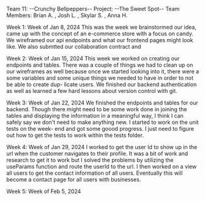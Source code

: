 Team 11: --Crunchy Bellpeppers--
Project: --The Sweet Spot--
Team Members: Brian A. , Josh L. , Skylar S. , Anna H.

Week 1: Week of Jan 8, 2024
    This was the week we brainstormed our idea, came up with the concept of an e-commerce store
    with a focus on candy. We wireframed our api endpoints and what our frontend pages might look
    like. We also submtted our collaboration contract and

Week 2: Week of Jan 15, 2024
    This week we worked on creating our endpoints and tables. There was a couple of things we had
    to clean up on our wireframes as well because once we started looking into it, there were a
    some variables and some unique things we needed to have in order to not be able to create dup-
    licate users. We finished our backend authentication as well as learned a few hard lessons
    about version control with git.

Week 3: Week of Jan 22, 2024
    We finished the endpoints and tables for our backend. Though there might need to be some work
    done in joining the tables and displaying the information in a meaningful way, I think I can
    safely say we don't need to make anything new. I started to work on the unit tests on the week-
    end and got some goood progress. I just need to figure out how to get the tests to work within
    the tests folder.

Week 4: Week of Jan 29, 2024
    I worked to get the user Id to show up in the url when the customer navigates to their profile.
    It was a bit of work and research to get it to work but I solved the problems by utilizing the
    useParams function and route the userId to the url. I then worked on a view all users to get the
    contact information of all users. Eventually this will become a contact page for all users with
    businesses.

Week 5: Week of Feb 5, 2024
